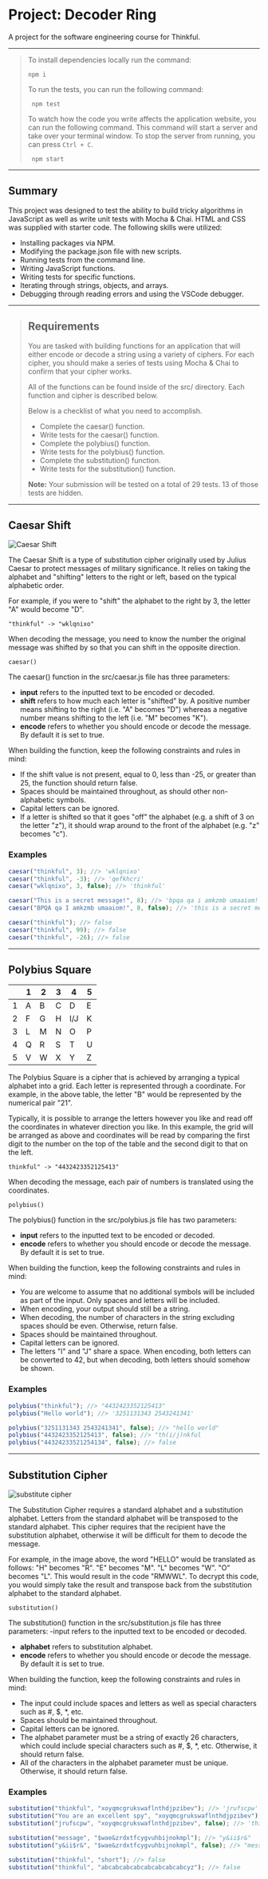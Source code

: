# Project: Decoder Ring

A project for the software engineering course for Thinkful.

---

> To install dependencies locally run the command:
>
>     npm i
>
> To run the tests, you can run the following command:
>
>      npm test
>
> To watch how the code you write affects the application website, you can run the following command. This command will start a server and take over your terminal window. To stop the server from running, you can press `Ctrl + C`.
>
>      npm start

---

## Summary

This project was designed to test the ability to build tricky algorithms in JavaScript as well as write unit tests with Mocha & Chai. HTML and CSS was supplied with starter code. The following skills were utilized:

- Installing packages via NPM.
- Modifying the package.json file with new scripts.
- Running tests from the command line.
- Writing JavaScript functions.
- Writing tests for specific functions.
- Iterating through strings, objects, and arrays.
- Debugging through reading errors and using the VSCode debugger.

---

> ## Requirements
>
> You are tasked with building functions for an application that will either encode or decode a string using a variety of ciphers. For each cipher, you should make a series of tests using Mocha & Chai to confirm that your cipher works.
>
> All of the functions can be found inside of the src/ directory. Each function and cipher is described below.
>
> Below is a checklist of what you need to accomplish.
>
> - Complete the caesar() function.
> - Write tests for the caesar() function.
> - Complete the polybius() function.
> - Write tests for the polybius() function.
> - Complete the substitution() function.
> - Write tests for the substitution() function.
>
> **Note:** Your submission will be tested on a total of 29 tests. 13 of those tests are hidden.

---

## Caesar Shift

![Caesar Shift](images/caesar-shift.png)

The Caesar Shift is a type of substitution cipher originally used by Julius Caesar to protect messages of military significance. It relies on taking the alphabet and "shifting" letters to the right or left, based on the typical alphabetic order.

For example, if you were to "shift" the alphabet to the right by 3, the letter "A" would become "D".

    "thinkful" -> "wklqnixo"

When decoding the message, you need to know the number the original message was shifted by so that you can shift in the opposite direction.

    caesar()

The caesar() function in the src/caesar.js file has three parameters:

- **input** refers to the inputted text to be encoded or decoded.
- **shift** refers to how much each letter is "shifted" by. A positive number means shifting to the right (i.e. "A" becomes "D") whereas a negative number means shifting to the left (i.e. "M" becomes "K").
- **encode** refers to whether you should encode or decode the message. By default it is set to true.

When building the function, keep the following constraints and rules in mind:

- If the shift value is not present, equal to 0, less than -25, or greater than 25, the function should return false.
- Spaces should be maintained throughout, as should other non-alphabetic symbols.
- Capital letters can be ignored.
- If a letter is shifted so that it goes "off" the alphabet (e.g. a shift of 3 on the letter "z"), it should wrap around to the front of the alphabet (e.g. "z" becomes "c").

### Examples

```javascript
caesar("thinkful", 3); //> 'wklqnixo'
caesar("thinkful", -3); //> 'qefkhcri'
caesar("wklqnixo", 3, false); //> 'thinkful'

caesar("This is a secret message!", 8); //> 'bpqa qa i amkzmb umaaiom!'
caesar("BPQA qa I amkzmb umaaiom!", 8, false); //> 'this is a secret message!'

caesar("thinkful"); //> false
caesar("thinkful", 99); //> false
caesar("thinkful", -26); //> false
```

---

## Polybius Square

|     | 1   | 2   | 3   | 4   | 5   |
| --- | --- | --- | --- | --- | --- |
| 1   | A   | B   | C   | D   | E   |
| 2   | F   | G   | H   | I/J | K   |
| 3   | L   | M   | N   | O   | P   |
| 4   | Q   | R   | S   | T   | U   |
| 5   | V   | W   | X   | Y   | Z   |

The Polybius Square is a cipher that is achieved by arranging a typical alphabet into a grid. Each letter is represented through a coordinate. For example, in the above table, the letter "B" would be represented by the numerical pair "21".

Typically, it is possible to arrange the letters however you like and read off the coordinates in whatever direction you like. In this example, the grid will be arranged as above and coordinates will be read by comparing the first digit to the number on the top of the table and the second digit to that on the left.

    thinkful" -> "4432423352125413"

When decoding the message, each pair of numbers is translated using the coordinates.

    polybius()

The polybius() function in the src/polybius.js file has two parameters:

- **input** refers to the inputted text to be encoded or decoded.
- **encode** refers to whether you should encode or decode the message. By default it is set to true.

When building the function, keep the following constraints and rules in mind:

- You are welcome to assume that no additional symbols will be included as part of the input. Only spaces and letters will be included.
- When encoding, your output should still be a string.
- When decoding, the number of characters in the string excluding spaces should be even. Otherwise, return false.
- Spaces should be maintained throughout.
- Capital letters can be ignored.
- The letters "I" and "J" share a space. When encoding, both letters can be converted to 42, but when decoding, both letters should somehow be shown.

### Examples

```javascript
polybius("thinkful"); //> "4432423352125413"
polybius("Hello world"); //> '3251131343 2543241341'

polybius("3251131343 2543241341", false); //> "hello world"
polybius("4432423352125413", false); //> "th(i/j)nkful
polybius("44324233521254134", false); //> false
```

---

## Substitution Cipher

![substitute cipher](images/substitute-cipher.png)

The Substitution Cipher requires a standard alphabet and a substitution alphabet. Letters from the standard alphabet will be transposed to the standard alphabet. This cipher requires that the recipient have the substitution alphabet, otherwise it will be difficult for them to decode the message.

For example, in the image above, the word "HELLO" would be translated as follows:
"H" becomes "R".
"E" becomes "M".
"L" becomes "W".
"O" becomes "L".
This would result in the code "RMWWL". To decrypt this code, you would simply take the result and transpose back from the substitution alphabet to the standard alphabet.

    substitution()

The substitution() function in the src/substitution.js file has three parameters:
-input refers to the inputted text to be encoded or decoded.

- **alphabet** refers to substitution alphabet.
- **encode** refers to whether you should encode or decode the message. By default it is set to true.

When building the function, keep the following constraints and rules in mind:

- The input could include spaces and letters as well as special characters such as #, $, \*, etc.
- Spaces should be maintained throughout.
- Capital letters can be ignored.
- The alphabet parameter must be a string of exactly 26 characters, which could include special characters such as #, $, \*, etc. Otherwise, it should return false.
- All of the characters in the alphabet parameter must be unique. Otherwise, it should return false.

### Examples

```javascript
substitution("thinkful", "xoyqmcgrukswaflnthdjpzibev"); //> 'jrufscpw'
substitution("You are an excellent spy", "xoyqmcgrukswaflnthdjpzibev"); //> 'elp xhm xf mbymwwmfj dne'
substitution("jrufscpw", "xoyqmcgrukswaflnthdjpzibev", false); //> 'thinkful'

substitution("message", "$wae&zrdxtfcygvuhbijnokmpl"); //> "y&ii$r&"
substitution("y&ii$r&", "$wae&zrdxtfcygvuhbijnokmpl", false); //> "message"

substitution("thinkful", "short"); //> false
substitution("thinkful", "abcabcabcabcabcabcabcabcyz"); //> false
```
